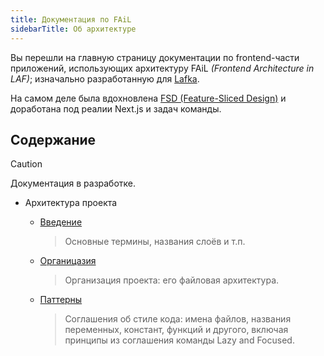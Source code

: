 ```yaml
---
title: Документация по FAiL
sidebarTitle: Об архитектуре
---
```


Вы перешли на главную страницу документации по frontend-части
приложений, использующих архитектуру FAiL _(Frontend Architecture in
LAF)_; изначально разработанную для
[Lafka](https://github.com/Lazy-And-Focused/lafka).

На самом деле была вдохновлена
[FSD (Feature-Sliced Design)](https://feature-sliced.design/) и
доработана под реалии Next.js и задач команды.

## Содержание

<!-- prettier-ignore -->
> [!CAUTION]
>
> Документация в разработке.

- Архитектура проекта
  - [Введение](/architectures/fail/introduction.md)

    > Основные термины, названия слоёв и т.п.

  - [Органицазия](/architectures/fail/organization.md)

    > Организация проекта: его файловая архитектура.

  - [Паттерны](/architectures/fail/patterns.mdx)

    > Соглашения об стиле кода: имена файлов, названия переменных,
    > констант, функций и другого, включая принципы из соглашения
    > команды Lazy and Focused.
